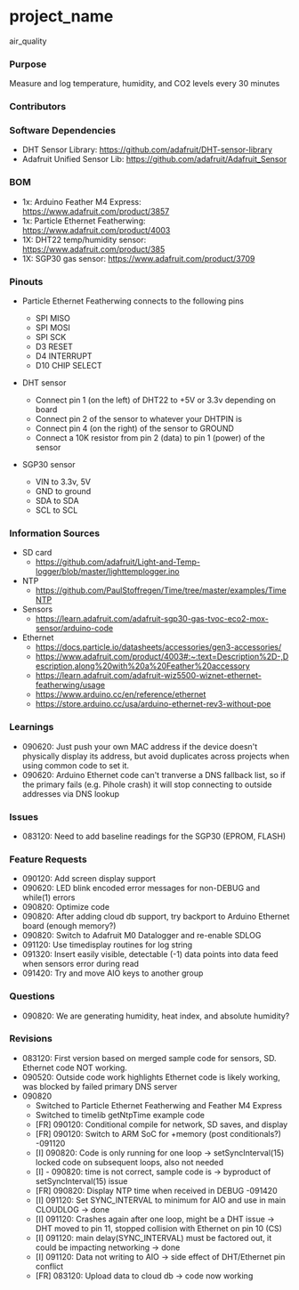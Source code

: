 # project_name
air_quality

### Purpose
Measure and log temperature, humidity, and CO2 levels every 30 minutes

### Contributors

### Software Dependencies
- DHT Sensor Library: https://github.com/adafruit/DHT-sensor-library
- Adafruit Unified Sensor Lib: https://github.com/adafruit/Adafruit_Sensor

### BOM
- 1x: Arduino Feather M4 Express: https://www.adafruit.com/product/3857
- 1x: Particle Ethernet Featherwing: https://www.adafruit.com/product/4003
- 1X: DHT22 temp/humidity sensor: https://www.adafruit.com/product/385
- 1X: SGP30 gas sensor: https://www.adafruit.com/product/3709

### Pinouts
- Particle Ethernet Featherwing connects to the following pins
	- SPI MISO
	- SPI MOSI
	- SPI SCK
	- D3 RESET
	- D4 INTERRUPT
	- D10 CHIP SELECT

- DHT sensor
	- Connect pin 1 (on the left) of DHT22 to +5V or 3.3v depending on board
	- Connect pin 2 of the sensor to whatever your DHTPIN is
	- Connect pin 4 (on the right) of the sensor to GROUND
	- Connect a 10K resistor from pin 2 (data) to pin 1 (power) of the sensor
- SGP30 sensor
	- VIN to 3.3v, 5V
	- GND to ground
	- SDA to SDA
	- SCL to SCL

### Information Sources
- SD card
	- https://github.com/adafruit/Light-and-Temp-logger/blob/master/lighttemplogger.ino
- NTP
	- https://github.com/PaulStoffregen/Time/tree/master/examples/TimeNTP
- Sensors 
	- https://learn.adafruit.com/adafruit-sgp30-gas-tvoc-eco2-mox-sensor/arduino-code
- Ethernet
	- https://docs.particle.io/datasheets/accessories/gen3-accessories/
	- https://www.adafruit.com/product/4003#:~:text=Description%2D-,Description,along%20with%20a%20Feather%20accessory
	- https://learn.adafruit.com/adafruit-wiz5500-wiznet-ethernet-featherwing/usage
	- https://www.arduino.cc/en/reference/ethernet
	- https://store.arduino.cc/usa/arduino-ethernet-rev3-without-poe

### Learnings
- 090620: Just push your own MAC address if the device doesn't physically display its address, but avoid duplicates across projects when using common code to set it.
- 090620: Arduino Ethernet code can't tranverse a DNS fallback list, so if the primary fails (e.g. Pihole crash) it will stop connecting to outside addresses via DNS lookup

### Issues
- 083120: Need to add baseline readings for the SGP30 (EPROM, FLASH)

### Feature Requests
- 090120: Add screen display support
- 090620: LED blink encoded error messages for non-DEBUG and while(1) errors
- 090820: Optimize code
- 090820: After adding cloud db support, try backport to Arduino Ethernet board (enough memory?)
- 090820: Switch to Adafruit M0 Datalogger and re-enable SDLOG
- 091120: Use timedisplay routines for log string
- 091320: Insert easily visible, detectable (-1) data points into data feed when sensors error during read
- 091420: Try and move AIO keys to another group

### Questions
- 090820: We are generating humidity, heat index, and absolute humidity?

### Revisions
- 083120: First version based on merged sample code for sensors, SD. Ethernet code NOT working.
- 090520: Outside code work highlights Ethernet code is likely working, was blocked by failed primary DNS server
- 090820
	- Switched to Particle Ethernet Featherwing and Feather M4 Express
	- Switched to timelib getNtpTime example code
	- [FR] 090120: Conditional compile for network, SD saves, and display
	- [FR] 090120: Switch to ARM SoC for +memory (post conditionals?)
-091120
	- [I] 090820: Code is only running for one loop -> setSyncInterval(15) locked code on subsequent loops, also not needed
	- [I] - 090820: time is not correct, sample code is -> byproduct of setSyncInterval(15) issue
	- [FR] 090820: Display NTP time when received in DEBUG
-091420
	- [I] 091120: Set SYNC_INTERVAL to minimum for AIO and use in main CLOUDLOG -> done
	- [I] 091120: Crashes again after one loop, might be a DHT issue -> DHT moved to pin 11, stopped collision with Ethernet on pin 10 (CS)
	- [I] 091120: main delay(SYNC_INTERVAL) must be factored out, it could be impacting networking -> done
	- [I] 091120: Data not writing to AIO -> side effect of DHT/Ethernet pin conflict
	- [FR] 083120: Upload data to cloud db -> code now working